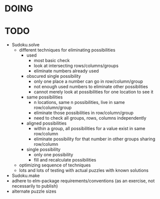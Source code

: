 # DOING

# TODO

+ Sudoku.solve
  + different techniques for eliminating possibilities
    + used
      + most basic check
      + look at intersecting rows/columns/groups
      + eliminate numbers already used
    + obscured single possibility
      + only one place a number can go in row/column/group
      + not enough used numbers to eliminate other possiblities
      + cannot merely look at possibilities for one location to see it
    + same possibilities
      + n locations, same n possibilities, live in same row/column/group
      + eliminate those possibilities in row/column/group
      + need to check all groups, rows, columns independently
    + aligned possibilities
      + within a group, all possibilities for a value exist in same row/column
      + eliminate possibility for that number in other groups sharing row/column
    + single possibility
      + only one possibility
      + fill and recalculate possibilities
  + optimizing sequence of techniques
  + lots and lots of testing with actual puzzles with known solutions
+ Sudoku.make
+ adhere to elm-package requirements/conventions (as an exercise, not necessarily to publish)
+ alternate puzzle sizes
